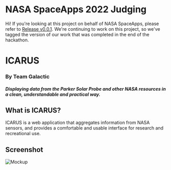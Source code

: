 # NASA SpaceApps 2022 Judging
Hi! If you're looking at this project on behalf of NASA SpaceApps, please refer to [Release v0.0.1](https://github.com/netarvd/galactic/releases/tag/v0.0.1).
We're continuing to work on this project, so we've tagged the version of our work that was completed in the end of the hackathon.

# ICARUS
### By Team Galactic
#### *Displaying data from the Parker Solar Probe and other NASA resources in a clean, understandable and practical way.*

## What is ICARUS?
ICARUS is a web application that aggregates information from NASA sensors, and provides a comfortable and usable interface for research and recreational use.

## Screenshot
![Mockup](https://projects-readme-amitay.s3.eu-central-1.amazonaws.com/smartmockups_l91eqe9w.png)


